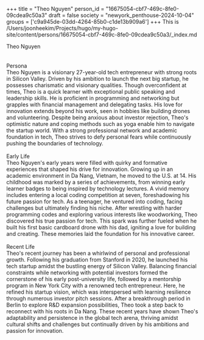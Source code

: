 +++
title = "Theo Nguyen"
person_id = "16675054-cbf7-469c-8fe0-09cdea9c50a3"
draft = false
society = "newyork_penthouse-2024-10-04"
groups = ['c9a945de-03dd-4264-85b0-c1de13b909a6']
+++
This is /Users/joonheekim/Projects/hugo/my-hugo-site/content/persons/16675054-cbf7-469c-8fe0-09cdea9c50a3/_index.md

<div class="h1_1_right">Theo Nguyen</div><br>
<br>
<div class="h2">Persona</div><div class="plain">Theo Nguyen is a visionary 27-year-old tech entrepreneur with strong roots in Silicon Valley. Driven by his ambition to launch the next big startup, he possesses charismatic and visionary qualities. Though overconfident at times, Theo is a quick learner with exceptional public speaking and leadership skills. He is proficient in programming and networking but grapples with financial management and delegating tasks. His love for innovation extends beyond his work, seen in hobbies like building drones and volunteering. Despite being anxious about investor rejection, Theo's optimistic nature and coping methods such as yoga enable him to navigate the startup world. With a strong professional network and academic foundation in tech, Theo strives to defy personal fears while continuously pushing the boundaries of technology.</div><br>
<div class="h2">Early Life</div><div class="plain">Theo Nguyen's early years were filled with quirky and formative experiences that shaped his drive for innovation. Growing up in an academic environment in Da Nang, Vietnam, he moved to the U.S. at 14. His childhood was marked by a series of achievements, from winning early learner badges to being inspired by technology lectures. A vivid memory includes entering a local coding competition at seven, foreshadowing his future passion for tech. As a teenager, he ventured into coding, facing challenges but ultimately finding his niche. After wrestling with harder programming codes and exploring various interests like woodworking, Theo discovered his true passion for tech. This spark was further fueled when he built his first basic cardboard drone with his dad, igniting a love for building and creating. These memories laid the foundation for his innovative career.</div><br>
<div class="h2">Recent Life</div><div class="plain">Theo's recent journey has been a whirlwind of personal and professional growth. Following his graduation from Stanford in 2020, he launched his tech startup amidst the bustling energy of Silicon Valley. Balancing financial constraints while networking with potential investors formed the cornerstone of his early post-university life, followed by a mentorship program in New York City with a renowned tech entrepreneur. Here, he refined his startup vision, which was interspersed with learning resilience through numerous investor pitch sessions. After a breakthrough period in Berlin to explore R&D expansion possibilities, Theo took a step back to reconnect with his roots in Da Nang. These recent years have shown Theo's adaptability and persistence in the global tech arena, thriving amidst cultural shifts and challenges but continually driven by his ambitions and passion for innovation.</div><br>
